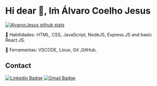 # Hi dear 👋, Im̀ Álvaro Coelho Jesus

<!--
**AlvarocJesus/AlvarocJesus** is a ✨ _special_ ✨ repository because its `README.md` (this file) appears on your GitHub profile.-->

<!--## Welcome!-->
 
<!--## About me -->
<!--Sou formado no curso técnico de Automação Industrial pelo Instituto Federal de Educação, Ciência e Tecnologia – Campus Suzano. Estou iniciando na carreira de desenvolvimento web.-->

 <!--<div>
  <a href="https://github.com/alvarocjesus">
  <img height="180em" src="https://github-readme-stats.vercel.app/api?username=alvarocjesus&show_icons=true&theme=dracula&include_all_commits=true&count_private=true"/>
<div>-->

[![AlvarocJesus github stats](ttps://github-readme-stats.vercel.app/api?username=alvarocjesus&show_icons=true&theme=dark&include_all_commits=true&count_private=true)](https://github.com/anuraghazra/github-readme-stats)

<p align="left">
  🦄 Habilidades: HTML, CSS, JavaScript, NodeJS, Express.JS and basic React.JS.
</p>
<p align="left">
  💼 Ferramentas: VSCODE, Linux, Git ,GitHub.
</p>
 
## Contact
<!--[![Github Badge](https://img.shields.io/badge/-Github-000?style=flat-square&logo=Github&logoColor=white&link=https://github.com/AlvarocJesus)](https://github.com/AlvarocJesus)-->
[![Linkedin Badge](https://img.shields.io/badge/-LinkedIn-blue?style=flat-square&logo=Linkedin&logoColor=white&link=https://br.linkedin.com/in/alvarocoelhojesus)](https://br.linkedin.com/in/alvarocoelhojesus)
[![Gmail Badge](https://img.shields.io/badge/-Gmail-c14438?style=flat-square&logo=Gmail&logoColor=white&link=mailto:alvarocjesus@gmail.com)](mailto:alvarocjesus@gmail.com)

<!--
 Consulta de ideias
 https://github.com/anuraghazra/github-readme-stats
 https://github.com/alexandresanlim/Badges4-README.md-Profile#-contact-
-->
